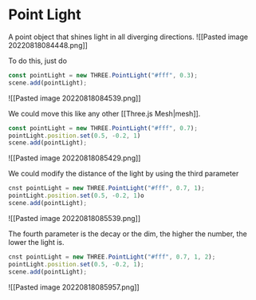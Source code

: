 # Point Light
A point object that shines light in all diverging directions.
![[Pasted image 20220818084448.png]]

To do this, just do
```js
const pointLight = new THREE.PointLight("#fff", 0.3);
scene.add(pointLight);
```
![[Pasted image 20220818084539.png]]

We could move this like any other [[Three.js Mesh|mesh]]. 
```js
const pointLight = new THREE.PointLight("#fff", 0.7);
pointLight.position.set(0.5, -0.2, 1)
scene.add(pointLight);
```

![[Pasted image 20220818085429.png]]

We could modify the distance of the light by using the third parameter
```js
cnst pointLight = new THREE.PointLight("#fff", 0.7, 1);
pointLight.position.set(0.5, -0.2, 1)o
scene.add(pointLight);
```

![[Pasted image 20220818085539.png]]


The fourth parameter is the decay or the dim, the higher the number, the lower the light is. 
```js
cnst pointLight = new THREE.PointLight("#fff", 0.7, 1, 2);
pointLight.position.set(0.5, -0.2, 1);
scene.add(pointLight);
```

![[Pasted image 20220818085957.png]]

